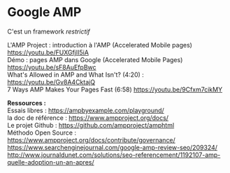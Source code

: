 # Google AMP

C'est un framework _restrictif_

L'AMP Project : introduction à l'AMP (Accelerated Mobile pages) https://youtu.be/FUXGfjII5iA  
Démo : pages AMP dans Google (Accelerated Mobile Pages) https://youtu.be/sF8AuEfpBwc  
What's Allowed in AMP and What Isn't? (4:20) : https://youtu.be/Gv8A4CktajQ  
7 Ways AMP Makes Your Pages Fast (6:58) https://youtu.be/9Cfxm7cikMY  

**Ressources :**  
Essais libres : https://ampbyexample.com/playground/  
la doc de référence : https://www.ampproject.org/docs/  
Le projet Github : https://github.com/ampproject/amphtml  
Méthodo Open Source : https://www.ampproject.org/docs/contribute/governance/  
https://www.searchenginejournal.com/google-amp-review-seo/209324/  
http://www.journaldunet.com/solutions/seo-referencement/1192107-amp-quelle-adoption-un-an-apres/  
